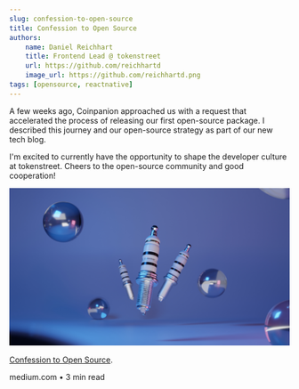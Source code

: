 ```yaml
---
slug: confession-to-open-source
title: Confession to Open Source
authors:
    name: Daniel Reichhart
    title: Frontend Lead @ tokenstreet
    url: https://github.com/reichhartd
    image_url: https://github.com/reichhartd.png
tags: [opensource, reactnative]
---
```


A few weeks ago, Coinpanion approached us with a request that accelerated the process of releasing our first open-source package. I described this journey and our open-source strategy as part of our new tech blog.

I'm excited to currently have the opportunity to shape the developer culture at tokenstreet. Cheers to the open-source community and good cooperation!

![Spark plugs](../static/img/sparkPlugs.jpg)

[Confession to Open Source](https://medium.com/tokenstreet-tech/confession-to-open-source-dd7c2ae087d5).

medium.com • 3 min read
